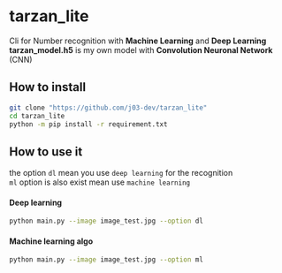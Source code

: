 # tarzan_lite

Cli for Number recognition with **Machine Learning**  and **Deep Learning**
**tarzan_model.h5** is my own model with **Convolution Neuronal Network** (CNN)

## How to install

```bash
git clone "https://github.com/j03-dev/tarzan_lite"
cd tarzan_lite 
python -m pip install -r requirement.txt
```

## How to use it

the option `dl` mean you use `deep learning` for the recognition <br>
`ml` option is also exist mean use `machine learning`

#### Deep learning

```bash
python main.py --image image_test.jpg --option dl
```

#### Machine learning algo

```bash
python main.py --image image_test.jpg --option ml
```
